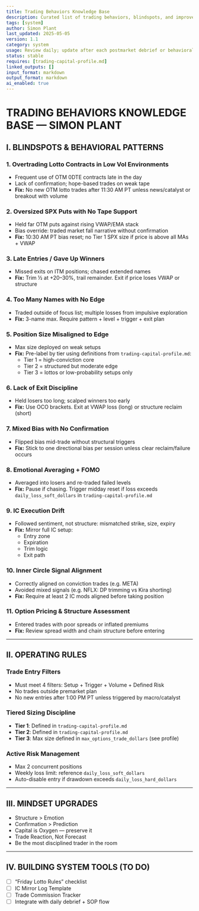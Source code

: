 ```yaml
---
title: Trading Behaviors Knowledge Base  
description: Curated list of trading behaviors, blindspots, and improvement heuristics based on real-world performance reviews  
tags: [system]  
author: Simon Plant  
last_updated: 2025-05-05  
version: 1.1  
category: system  
usage: Review daily; update after each postmarket debrief or behavioral breakdown  
status: stable  
requires: [trading-capital-profile.md]  
linked_outputs: []  
input_format: markdown  
output_format: markdown  
ai_enabled: true  
---
```


# TRADING BEHAVIORS KNOWLEDGE BASE — SIMON PLANT

## I. BLINDSPOTS & BEHAVIORAL PATTERNS

### 1. Overtrading Lotto Contracts in Low Vol Environments
- Frequent use of OTM 0DTE contracts late in the day
- Lack of confirmation; hope-based trades on weak tape
- **Fix:** No new OTM lotto trades after 11:30 AM PT unless news/catalyst or breakout with volume

### 2. Oversized SPX Puts with No Tape Support
- Held far OTM puts against rising VWAP/EMA stack
- Bias override: traded market fall narrative without confirmation
- **Fix:** 10:30 AM PT bias reset; no Tier 1 SPX size if price is above all MAs + VWAP

### 3. Late Entries / Gave Up Winners
- Missed exits on ITM positions; chased extended names
- **Fix:** Trim ½ at +20–30%, trail remainder. Exit if price loses VWAP or structure

### 4. Too Many Names with No Edge
- Traded outside of focus list; multiple losses from impulsive exploration
- **Fix:** 3-name max. Require pattern + level + trigger + exit plan

### 5. Position Size Misaligned to Edge
- Max size deployed on weak setups
- **Fix:** Pre-label by tier using definitions from `trading-capital-profile.md`:
  - Tier 1 = high-conviction core
  - Tier 2 = structured but moderate edge
  - Tier 3 = lottos or low-probability setups only

### 6. Lack of Exit Discipline
- Held losers too long; scalped winners too early
- **Fix:** Use OCO brackets. Exit at VWAP loss (long) or structure reclaim (short)

### 7. Mixed Bias with No Confirmation
- Flipped bias mid-trade without structural triggers
- **Fix:** Stick to one directional bias per session unless clear reclaim/failure occurs

### 8. Emotional Averaging + FOMO
- Averaged into losers and re-traded failed levels
- **Fix:** Pause if chasing. Trigger midday reset if loss exceeds `daily_loss_soft_dollars` in `trading-capital-profile.md`

### 9. IC Execution Drift
- Followed sentiment, not structure: mismatched strike, size, expiry
- **Fix:** Mirror full IC setup:
  - Entry zone
  - Expiration
  - Trim logic
  - Exit path

### 10. Inner Circle Signal Alignment
- Correctly aligned on conviction trades (e.g. META)
- Avoided mixed signals (e.g. NFLX: DP trimming vs Kira shorting)
- **Fix:** Require at least 2 IC mods aligned before taking position

### 11. Option Pricing & Structure Assessment
- Entered trades with poor spreads or inflated premiums
- **Fix:** Review spread width and chain structure before entering

---

## II. OPERATING RULES

### Trade Entry Filters
- Must meet 4 filters: Setup + Trigger + Volume + Defined Risk
- No trades outside premarket plan
- No new entries after 1:00 PM PT unless triggered by macro/catalyst

### Tiered Sizing Discipline
- **Tier 1**: Defined in `trading-capital-profile.md`  
- **Tier 2**: Defined in `trading-capital-profile.md`  
- **Tier 3**: Max size defined in `max_options_trade_dollars` (see profile)

### Active Risk Management
- Max 2 concurrent positions  
- Weekly loss limit: reference `daily_loss_soft_dollars`  
- Auto-disable entry if drawdown exceeds `daily_loss_hard_dollars`

---

## III. MINDSET UPGRADES

- Structure > Emotion  
- Confirmation > Prediction  
- Capital is Oxygen — preserve it  
- Trade Reaction, Not Forecast  
- Be the most disciplined trader in the room  

---

## IV. BUILDING SYSTEM TOOLS (TO DO)

- [ ] “Friday Lotto Rules” checklist  
- [ ] IC Mirror Log Template  
- [ ] Trade Commission Tracker  
- [ ] Integrate with daily debrief + SOP flow  